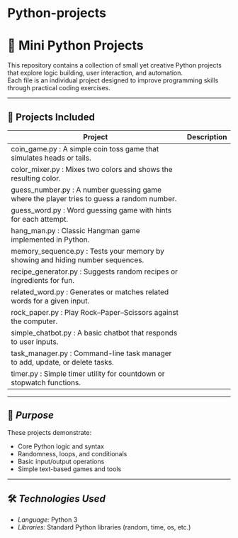 # Python-projects
# 🐍 Mini Python Projects

This repository contains a collection of small yet creative Python projects that explore logic building, user interaction, and automation.  
Each file is an individual project designed to improve programming skills through practical coding exercises.

---

## 📂 Projects Included

| Project | Description |
|----------|--------------|
| coin_game.py : A simple coin toss game that simulates heads or tails. |
| color_mixer.py : Mixes two colors and shows the resulting color. |
| guess_number.py : A number guessing game where the player tries to guess a random number. |
| guess_word.py : Word guessing game with hints for each attempt. |
| hang_man.py : Classic Hangman game implemented in Python. |
| memory_sequence.py : Tests your memory by showing and hiding number sequences. |
| recipe_generator.py : Suggests random recipes or ingredients for fun. |
| related_word.py : Generates or matches related words for a given input. |
| rock_paper.py : Play Rock–Paper–Scissors against the computer. |
| simple_chatbot.py : A basic chatbot that responds to user inputs. |
| task_manager.py : Command-line task manager to add, update, or delete tasks. |
| timer.py : Simple timer utility for countdown or stopwatch functions. |

---

## 🎯 *Purpose*
These projects demonstrate:
- Core Python logic and syntax  
- Randomness, loops, and conditionals  
- Basic input/output operations  
- Simple text-based games and tools

---

## 🛠 *Technologies Used*
- *Language:* Python 3  
- *Libraries:* Standard Python libraries (random, time, os, etc.)
